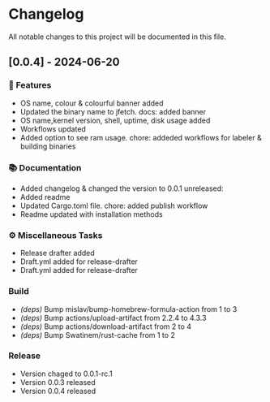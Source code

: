 # Changelog

All notable changes to this project will be documented in this file.

## [0.0.4] - 2024-06-20

### 🚀 Features

- OS name, colour & colourful banner added
- Updated the binary name to jfetch. docs: added banner
- OS name,kernel version, shell, uptime, disk usage added
- Workflows updated
- Added option to see ram usage. chore: addeded workflows for labeler & building binaries

### 📚 Documentation

- Added changelog & changed the version to 0.0.1 unreleased:
- Added readme
- Updated Cargo.toml file. chore: added publish workflow
- Readme updated with installation methods

### ⚙️ Miscellaneous Tasks

- Release drafter added
- Draft.yml added for release-drafter
- Draft.yml added for release-drafter

### Build

- *(deps)* Bump mislav/bump-homebrew-formula-action from 1 to 3
- *(deps)* Bump actions/upload-artifact from 2.2.4 to 4.3.3
- *(deps)* Bump actions/download-artifact from 2 to 4
- *(deps)* Bump Swatinem/rust-cache from 1 to 2

### Release

- Version chaged to 0.0.1-rc.1
- Version 0.0.3 released
- Version 0.0.4 released

<!-- generated by git-cliff -->
